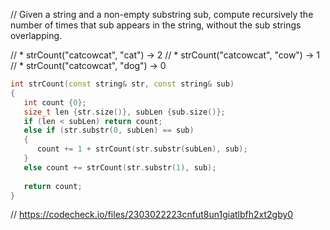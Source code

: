 // Given a string and a non-empty substring sub, compute recursively the number of times that sub appears in the string, without the sub strings overlapping.

// * strCount("catcowcat", "cat") → 2
// * strCount("catcowcat", "cow") → 1
// * strCount("catcowcat", "dog") → 0

```cpp
int strCount(const string& str, const string& sub)
{
   int count {0};
   size_t len {str.size()}, subLen {sub.size()};
   if (len < subLen) return count;
   else if (str.substr(0, subLen) == sub)
   {
      count += 1 + strCount(str.substr(subLen), sub);
   }
   else count += strCount(str.substr(1), sub);
   
   return count;
}
```

// https://codecheck.io/files/2303022223cnfut8un1giatlbfh2xt2gby0